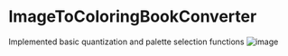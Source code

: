 # ImageToColoringBookConverter
Implemented basic quantization and palette selection functions 
![image](https://user-images.githubusercontent.com/32095048/147880664-e591926d-488c-460c-be09-37779d2ab3d1.png)
